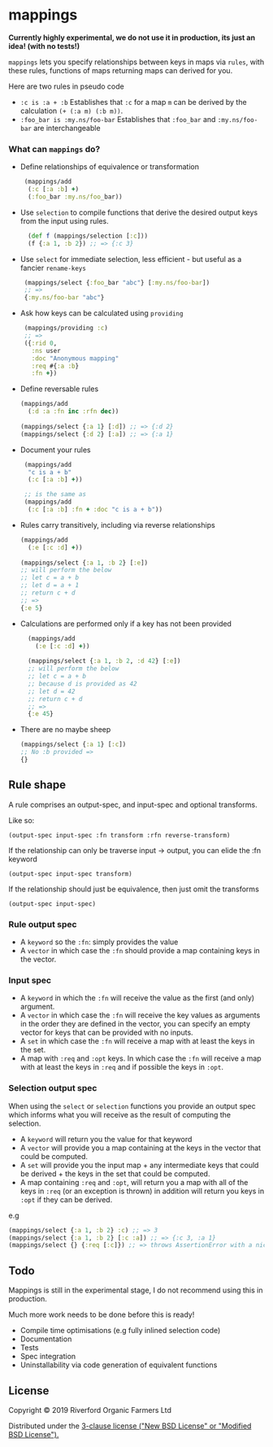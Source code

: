 # mappings

**Currently highly experimental, we do not use it in production, its just an idea! (with no tests!)**

`mappings` lets you specify relationships between keys in maps via `rules`,
with these rules, functions of maps returning maps can derived for you.

Here are two rules in pseudo code 

- `:c is :a + :b` Establishes that `:c` for a map `m` can be derived by the calculation `(+ (:a m) (:b m))`.
- `:foo_bar is :my.ns/foo-bar` Establishes that `:foo_bar` and `:my.ns/foo-bar` are interchangeable

### What can `mappings` do?

- Define relationships of equivalence or transformation
  ```clojure
   (mappings/add
    (:c [:a :b] +)
    (:foo_bar :my.ns/foo_bar))
  ```

- Use `selection` to compile functions that derive the desired output keys from the input using rules.
  ```clojure
    (def f (mappings/selection [:c]))
    (f {:a 1, :b 2}) ;; => {:c 3} 
  ```
  
- Use `select` for immediate selection, less efficient - but useful as a fancier `rename-keys`
  ```clojure 
   (mappings/select {:foo_bar "abc"} [:my.ns/foo-bar])
   ;; =>
   {:my.ns/foo-bar "abc"}  
  ```
  
- Ask how keys can be calculated using `providing` 
  ```clojure 
   (mappings/providing :c)
   ;; =>
   ({:rid 0,
     :ns user
     :doc "Anonymous mapping"
     :req #{:a :b}
     :fn +}) 
  ```
  
- Define reversable rules
  ```clojure
  (mappings/add 
    (:d :a :fn inc :rfn dec))
 
  (mappings/select {:a 1} [:d]) ;; => {:d 2}
  (mappings/select {:d 2} [:a]) ;; => {:a 1}  
  ```
  
- Document your rules
  ```clojure
   (mappings/add 
    "c is a + b"
    (:c [:a :b] +))
  
   ;; is the same as
   (mappings/add 
    (:c [:a :b] :fn + :doc "c is a + b"))  
  ``` 
  
- Rules carry transitively, including via reverse relationships
  ```clojure 
  (mappings/add 
    (:e [:c :d] +))
 
  (mappings/select {:a 1, :b 2} [:e]) 
  ;; will perform the below
  ;; let c = a + b 
  ;; let d = a + 1
  ;; return c + d
  ;; => 
  {:e 5} 
  ```
- Calculations are performed only if a key has not been provided
  
   ```clojure 
     (mappings/add 
       (:e [:c :d] +))
    
     (mappings/select {:a 1, :b 2, :d 42} [:e]) 
     ;; will perform the below
     ;; let c = a + b
     ;; because d is provided as 42 
     ;; let d = 42 
     ;; return c + d
     ;; => 
     {:e 45} 
   ``` 

- There are no maybe sheep
  ```clojure
  (mappings/select {:a 1} [:c]) 
  ;; No :b provided =>
  {}
  ```

## Rule shape

A rule comprises an output-spec, and input-spec
and optional transforms.

Like so:

`(output-spec input-spec :fn transform :rfn reverse-transform)`

If the relationship can only be traverse input -> output, you can elide the :fn keyword

`(output-spec input-spec transform)`

If the relationship should just be equivalence, then just omit the transforms

`(output-spec input-spec)`


### Rule output spec

- A `keyword` so the `:fn`: simply provides the value
- A `vector` in which case the `:fn` should provide a map containing keys in the vector.

### Input spec

- A `keyword` in which the `:fn` will receive the value as the first (and only) argument.
- A `vector` in which case the `:fn` will receive the key values as arguments in the order they are defined in the vector, you can specify an empty vector for 
  keys that can be provided with no inputs.
- A `set` in which case the `:fn` will receive a map with at least the keys in the set.
- A map with `:req` and `:opt` keys. In which case the `:fn` will receive a map with at least the keys in `:req` and if possible the keys in `:opt`.


### Selection output spec

When using the `select` or `selection` functions you 
provide an output spec which informs what you will receive as the result of 
computing the selection.

- A `keyword` will return you the value for that keyword
- A `vector` will provide you a map containing at the keys in the vector that could be computed.
- A `set` will provide you the input map + any intermediate keys that could be derived + the keys in the set that could
  be computed.
- A map containing `:req` and `:opt`, will return you a map with all of the keys in `:req` (or an exception is thrown)
  in addition will return you keys in `:opt` if they can be derived.
 
e.g 

```clojure
(mappings/select {:a 1, :b 2} :c) ;; => 3 
(mappings/select {:a 1, :b 2} [:c :a]) ;; => {:c 3, :a 1}
(mappings/select {} {:req [:c]}) ;; => throws AssertionError with a nice message
```

## Todo 

Mappings is still in the experimental stage, I do not recommend using this in production. 

Much more work needs to be done before this is ready!

- Compile time optimisations (e.g fully inlined selection code)
- Documentation 
- Tests
- Spec integration
- Uninstallability via code generation of equivalent functions

## License

Copyright © 2019 Riverford Organic Farmers Ltd

Distributed under the [3-clause license ("New BSD License" or "Modified BSD License").](http://github.com/riverford/mappings/blob/master/LICENSE)

